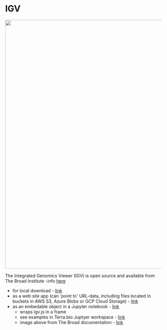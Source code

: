 # IGV

<img src="https://github.com/lynnlangit/TeamTeri/blob/master/Images/IGV.png" width=800>

The Integrated Genomics Viewer (IGV) is open source and available from The Broad Institute -info [here](http://software.broadinstitute.org/software/igv/)
- for local download - [link](http://software.broadinstitute.org/software/igv/download)
- as a web site app (can 'point to' URL-data, including files located in buckets in AWS S3, Azure Blobs or GCP Cloud Storage) - [link](https://igv.org/app/)
- as an embedable object in a Jupyter notebook - [link](https://github.com/igvteam/igv-jupyter)
    - wraps igv.js in a frame
    - see examples in Terra.bio Juptyer workspace - [link](https://support.terra.bio/hc/en-us/articles/360029654831-Viewing-IGV-tracks-of-BAM-files-in-your-workspace-data)
    - image above from The Broad documentation - [link](https://igv.org/app/?sessionURL=blob:rZNvb9owEMa_SuVXmxachLQE8m7rpHbStBeo215MaLokR7Aa.5jt8KeI795zgIlJG9qmRsIyd_aP3PM87ITFOVo0FYpiJ1QtCrFo0omIhAHNNXHfaTBXr26nt4ssj0PvNTfn4Dx8nn4Mx71fuiKOXSZBwxMZWDtZkY5Vs5KlJaiVcV75zqMk28QNGtLoYoc_ely_yB7IYGVq3Lw4mFfF8GrrqQRTvxA_4N4xTvqNF_tItFR1ThTfRLWww6RIR1EynET59fUgbLMkSvKJmEXCW6gew8Gd8NtlEJmRXe9BJMjWaEUxSGU.yUeTLM2ux6Nhlt7k.CZLxvtod3Lm09t0OM7Hct04OUxkCToYo1q82CerwXP38LWzLe.bIINHa2EwR_CdxXqwJvvollDxwB_uvnx_j5ri3xLPHPt_Dn.CQY46W.HDQZQwCteOEkGrGqPReC4tUDULHiJLEjaVVmihwYeg6v2xc8ONo5LZmWRTnLPUV3do0J2LwX8Cdjf82kGQi9HgLMhTFvoc8O1AlI6sxz4Nsnn6hyz_HVD6Mki0Uk6VqlV..5X5tA5RiXgATSsoWbBiDq3Dn9OnSf_8Eow_ve8l9Y0hD16R4ZqGzZTWHOCbI5gtD7dO2SdNjofhk72os_1s_ww-)